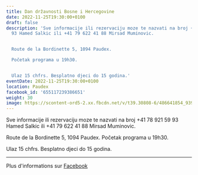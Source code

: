```yaml
---
title: Dan državnosti Bosne i Hercegovine
date: 2022-11-25T19:30:00+0100
draft: false
description: 'Sve informacije ili rezervaciju moze te nazvati na broj +41 78 921 59
  93 Hamed Salkic ili +41 79 622 41 88 Mirsad Muminovic.


  Route de la Bordinette 5, 1094 Paudex.

  Početak programa u 19h30.


  Ulaz 15 chfrs. Besplatno djeci do 15 godina.'
eventDate: 2022-11-25T19:30:00+0100
location: Paudex
facebook_id: '655117239386651'
weight: 30
image: https://scontent-ord5-2.xx.fbcdn.net/v/t39.30808-6/486641854_9399207156841686_1516080123773765506_n.jpg?_nc_cat=103&ccb=1-7&_nc_sid=9e60e4&_nc_ohc=A3h88aPvVUUQ7kNvwHzNXxt&_nc_oc=AdmzBq5vSTDKA2Eqb3nyPH3XTCQh1w7LZ5J-ooRJdPrDy-67lM7gQe2e3pd13mbVsvo&_nc_zt=23&_nc_ht=scontent-ord5-2.xx&edm=ABTKTjYEAAAA&_nc_gid=jzehMV-tIWkMxiBPldfPOA&oh=00_AfXtHAcTpc8QgKbjSDscEOcFuKeNZV0857V5XqLPUHCgZQ&oe=6896083D
---
```


Sve informacije ili rezervaciju moze te nazvati na broj +41 78 921 59 93 Hamed Salkic ili +41 79 622 41 88 Mirsad Muminovic.

Route de la Bordinette 5, 1094 Paudex.
Početak programa u 19h30.

Ulaz 15 chfrs. Besplatno djeci do 15 godina.

---

Plus d'informations sur [Facebook](https://facebook.com/events/655117239386651)